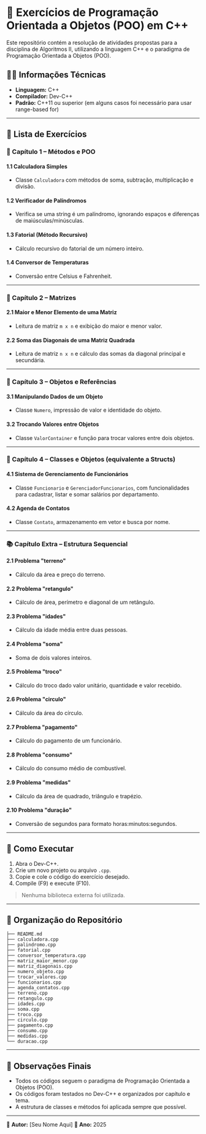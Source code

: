 # 📘 Exercícios de Programação Orientada a Objetos (POO) em C++

Este repositório contém a resolução de atividades propostas para a disciplina de Algoritmos II, utilizando a linguagem C++ e o paradigma de Programação Orientada a Objetos (POO).

## 🧑‍💻 Informações Técnicas

* **Linguagem:** C++
* **Compilador:** Dev-C++
* **Padrão:** C++11 ou superior (em alguns casos foi necessário para usar range-based for)

---

## 📌 Lista de Exercícios

### 🧮 Capítulo 1 – Métodos e POO

#### 1.1 Calculadora Simples

* Classe `Calculadora` com métodos de soma, subtração, multiplicação e divisão.

#### 1.2 Verificador de Palíndromos

* Verifica se uma string é um palíndromo, ignorando espaços e diferenças de maiúsculas/minúsculas.

#### 1.3 Fatorial (Método Recursivo)

* Cálculo recursivo do fatorial de um número inteiro.

#### 1.4 Conversor de Temperaturas

* Conversão entre Celsius e Fahrenheit.

---

### 🧮 Capítulo 2 – Matrizes

#### 2.1 Maior e Menor Elemento de uma Matriz

* Leitura de matriz `m x n` e exibição do maior e menor valor.

#### 2.2 Soma das Diagonais de uma Matriz Quadrada

* Leitura de matriz `n x n` e cálculo das somas da diagonal principal e secundária.

---

### 🔁 Capítulo 3 – Objetos e Referências

#### 3.1 Manipulando Dados de um Objeto

* Classe `Numero`, impressão de valor e identidade do objeto.

#### 3.2 Trocando Valores entre Objetos

* Classe `ValorContainer` e função para trocar valores entre dois objetos.

---

### 👥 Capítulo 4 – Classes e Objetos (equivalente a Structs)

#### 4.1 Sistema de Gerenciamento de Funcionários

* Classe `Funcionario` e `GerenciadorFuncionarios`, com funcionalidades para cadastrar, listar e somar salários por departamento.

#### 4.2 Agenda de Contatos

* Classe `Contato`, armazenamento em vetor e busca por nome.

---

### 📚 Capítulo Extra – Estrutura Sequencial

#### 2.1 Problema "terreno"

* Cálculo da área e preço do terreno.

#### 2.2 Problema "retangulo"

* Cálculo de área, perímetro e diagonal de um retângulo.

#### 2.3 Problema "idades"

* Cálculo da idade média entre duas pessoas.

#### 2.4 Problema "soma"

* Soma de dois valores inteiros.

#### 2.5 Problema "troco"

* Cálculo do troco dado valor unitário, quantidade e valor recebido.

#### 2.6 Problema "circulo"

* Cálculo da área do círculo.

#### 2.7 Problema "pagamento"

* Cálculo do pagamento de um funcionário.

#### 2.8 Problema "consumo"

* Cálculo do consumo médio de combustível.

#### 2.9 Problema "medidas"

* Cálculo da área de quadrado, triângulo e trapézio.

#### 2.10 Problema "duração"

* Conversão de segundos para formato horas\:minutos\:segundos.

---

## 🚀 Como Executar

1. Abra o Dev-C++.
2. Crie um novo projeto ou arquivo `.cpp`.
3. Copie e cole o código do exercício desejado.
4. Compile (F9) e execute (F10).

> Nenhuma biblioteca externa foi utilizada.

---

## 📝 Organização do Repositório

```
├── README.md
├── calculadora.cpp
├── palindromo.cpp
├── fatorial.cpp
├── conversor_temperatura.cpp
├── matriz_maior_menor.cpp
├── matriz_diagonais.cpp
├── numero_objeto.cpp
├── trocar_valores.cpp
├── funcionarios.cpp
├── agenda_contatos.cpp
├── terreno.cpp
├── retangulo.cpp
├── idades.cpp
├── soma.cpp
├── troco.cpp
├── circulo.cpp
├── pagamento.cpp
├── consumo.cpp
├── medidas.cpp
└── duracao.cpp
```

---

## 📌 Observações Finais

* Todos os códigos seguem o paradigma de Programação Orientada a Objetos (POO).
* Os códigos foram testados no Dev-C++ e organizados por capítulo e tema.
* A estrutura de classes e métodos foi aplicada sempre que possível.

---

📎 **Autor:** \[Seu Nome Aqui]
📆 **Ano:** 2025
